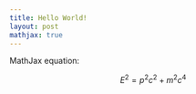 ```yaml
---
title: Hello World!
layout: post
mathjax: true
---
```


MathJax equation:

$$
E^2 = p^2c^2 + m^2c^4
$$
